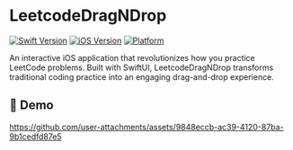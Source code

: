 # LeetcodeDragNDrop

[![Swift Version](https://img.shields.io/badge/Swift-6.1-orange.svg)](https://swift.org)
[![iOS Version](https://img.shields.io/badge/iOS-17.0+-blue.svg)](https://developer.apple.com/ios/)
[![Platform](https://img.shields.io/badge/Platform-iOS-lightgrey.svg)](https://developer.apple.com/ios/)

An interactive iOS application that revolutionizes how you practice LeetCode problems. Built with SwiftUI, LeetcodeDragNDrop transforms traditional coding practice into an engaging drag-and-drop experience.

## 🎥 Demo

https://github.com/user-attachments/assets/9848eccb-ac39-4120-87ba-9b1cedfd87e5
